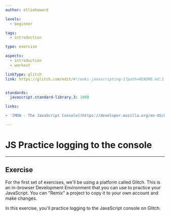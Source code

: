 ```yaml
---
author: elliehoward

levels:
  - beginner

tags:
  - introduction

type: exercise

aspects:
  - introduction
  - workout

linkType: glitch
link: https://glitch.com/edit/#!/enki-javascripting-1?path=README.md:1:21


standards:
  javascript.standard-library.3: 1000

links:

- '[MDN - The JavaScript Console](https://developer.mozilla.org/en-US/docs/Learn/Common_questions/What_are_browser_developer_tools#The_JavaScript_console)'

---
```

# JS Practice logging to the console
---
## Exercise

For the first set of exercises, we'll be using a platform called Glitch. This is an in-browser Development Environment that you can use to practice your JavaScript. You can "Remix" a project to copy it to your own account and make changes.

In this exercise, you'll practice logging to the JavaScript console on Glitch.
